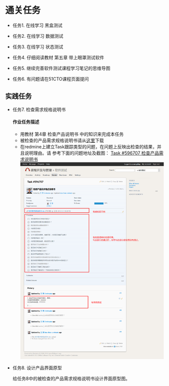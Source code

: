 # 通关任务


- 任务1. 在线学习 黑盒测试

- 任务2. 在线学习  数据测试

- 任务3. 在线学习 状态测试

- 任务4. 仔细阅读教材 第五章 带上眼罩测试软件

- 任务5. 继续完善软件测试课程学习笔记的思维导图

- 任务6. 有问题请在51CTO课程页面提问

## 实践任务

- 任务7. 检查需求规格说明书
   #### 作业任务描述
   - 用教材 第4章 检查产品说明书 中的知识来完成本任务
   - 被检查的产品需求规格说明书请从[这里](http://down.51cto.com/data/479469)下载
   - 在redmine上建立Task跟踪类型的问题，在问题上反映出检查的结果，并且说明理由。请 参考下面的问题地址及截图：
    [Task #596707 检查产品需求说明书](http://www.hostedredmine.com/issues/596707)
    ![](检查产品需求测试说明书.png)
  
- 任务8. 设计产品界面原型

     给任务8中的被检查的产品需求规格说明书设计界面原型图。
